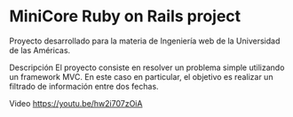 # MiniCore Ruby on Rails project 
Proyecto desarrollado para la materia de Ingeniería web de la Universidad de las Américas.

Descripción
El proyecto consiste en resolver un problema simple utilizando un framework MVC. 
En este caso en particular, el objetivo es realizar un filtrado de información 
entre dos fechas.

Video
https://youtu.be/hw2i707zOiA